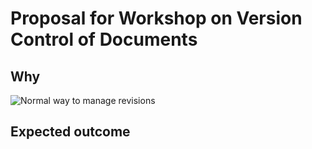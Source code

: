 # Proposal for Workshop on Version Control of Documents

## Why

![Normal way to manage revisions](https://phdcomics.com/comics/archive/phd101212s.gif)

## Expected outcome
